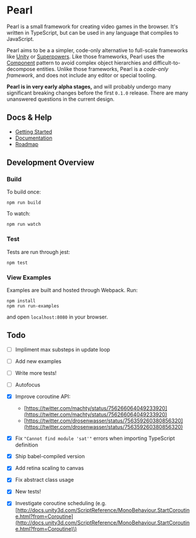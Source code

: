 # Pearl

Pearl is a small framework for creating video games in the browser. It's written in TypeScript, but can be used in any language that compiles to JavaScript.

Pearl aims to be a a simpler, code-only alternative to full-scale frameworks like [Unity](http://unity3d.com/) or [Superpowers](http://superpowers-html5.com/). Like those frameworks, Pearl uses the [Component](http://gameprogrammingpatterns.com/component.html) pattern to avoid complex object hierarchies and difficult-to-decompose entities. Unlike those frameworks, Pearl is a _code-only framework_, and does not include any editor or special tooling.

**Pearl is in very early alpha stages,** and will probably undergo many significant breaking changes before the first `0.1.0` release. There are many unanswered questions in the current design.

## Docs & Help

* [Getting Started](docs/getting-started.md)
* [Documentation](https://github.com/thomasboyt/pearl/tree/a61555e173878c8680e94c606d189df18876d859/docs/README.md)
* [Roadmap](docs/roadmap.md)

## Development Overview

### Build

To build once:

```text
npm run build
```

To watch:

```text
npm run watch
```

### Test

Tests are run through jest:

```text
npm test
```

### View Examples

Examples are built and hosted through Webpack. Run:

```text
npm install
npm run run-examples
```

and open `localhost:8080` in your browser.

## Todo

* [ ] Impliment max substeps in update loop
* [ ] Add new examples
* [ ] Write more tests!
* [ ] Autofocus
* [x] Improve coroutine API:
  * [https://twitter.com/machty/status/756266064049233920](https://twitter.com/machty/status/756266064049233920)
  * [https://twitter.com/drosenwasser/status/756359260380856320](https://twitter.com/drosenwasser/status/756359260380856320)
* [x] Fix `"Cannot find module 'sat'"` errors when importing TypeScript definition
* [x] Ship babel-compiled version
* [x] Add retina scaling to canvas
* [x] Fix abstract class usage
* [x] New tests!
* [x] Investigate coroutine scheduling \(e.g. [http://docs.unity3d.com/ScriptReference/MonoBehaviour.StartCoroutine.html?from=Coroutine](http://docs.unity3d.com/ScriptReference/MonoBehaviour.StartCoroutine.html?from=Coroutine)\)

